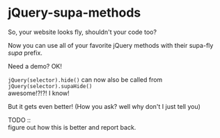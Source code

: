 jQuery-supa-methods
===================

So, your website looks fly, shouldn't your code too?

Now you can use all of your favorite jQuery methods with their supa-fly *supa* prefix.   

Need a demo?  OK!  

`jQuery(selector).hide()` can now also be called from `jQuery(selector).supaHide()`  
awesome!?!?! I know!  

But it gets even better! (How you ask? well why don't I just tell you)  

TODO ::  
figure out how this is better and report back.